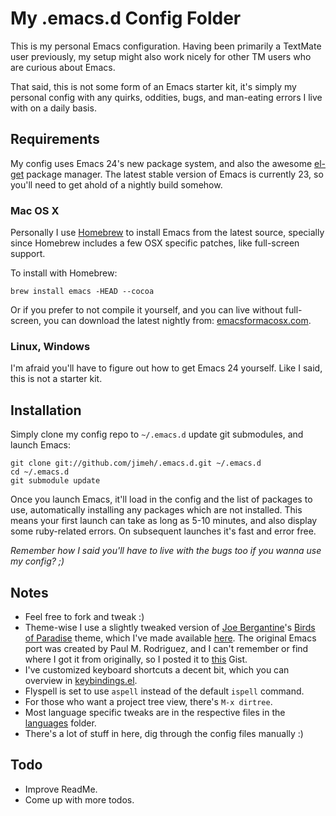 # My .emacs.d Config Folder #

This is my personal Emacs configuration. Having been primarily a TextMate user
previously, my setup might also work nicely for other TM users who are curious
about Emacs.

That said, this is not some form of an Emacs starter kit, it's simply my
personal config with any quirks, oddities, bugs, and man-eating errors I live
with on a daily basis.


## Requirements ##

My config uses Emacs 24's new package system, and also the awesome [el-get][]
package manager. The latest stable version of Emacs is currently 23, so you'll
need to get ahold of a nightly build somehow.

[el-get]: https://github.com/dimitri/el-get


### Mac OS X ###

Personally I use [Homebrew][] to install Emacs from the latest source,
specially since Homebrew includes a few OSX specific patches, like full-screen
support.

[homebrew]: http://mxcl.github.com/homebrew/

To install with Homebrew:

    brew install emacs -HEAD --cocoa

Or if you prefer to not compile it yourself, and you can live without
full-screen, you can download the latest nightly from:
[emacsformacosx.com][].

[emacsformacosx.com]: http://emacsformacosx.com/builds


### Linux, Windows ###

I'm afraid you'll have to figure out how to get Emacs 24 yourself. Like I
said, this is not a starter kit.


## Installation ##

Simply clone my config repo to `~/.emacs.d` update git submodules, and launch
Emacs:

    git clone git://github.com/jimeh/.emacs.d.git ~/.emacs.d
    cd ~/.emacs.d
    git submodule update

Once you launch Emacs, it'll load in the config and the list of packages to
use, automatically installing any packages which are not installed. This means
your first launch can take as long as 5-10 minutes, and also display some
ruby-related errors. On subsequent launches it's fast and error free.

*Remember how I said you'll have to live with the bugs too if you wanna use my
config? ;)*


## Notes ##

* Feel free to fork and tweak :)
* Theme-wise I use a slightly tweaked version of [Joe Bergantine][]'s [Birds of
  Paradise][] theme, which I've made available [here][my-theme]. The original
  Emacs port was created by Paul M. Rodriguez, and I can't remember or find
  where I got it from originally, so I posted it to [this][ori-theme] Gist.
* I've customized keyboard shortcuts a decent bit, which you can overview in
  [keybindings.el][].
* Flyspell is set to use `aspell` instead of the default `ispell` command.
* For those who want a project tree view, there's `M-x dirtree`.
* Most language specific tweaks are in the respective files in the
  [languages][] folder.
* There's a lot of stuff in here, dig through the config files manually :)

[Joe Bergantine]: http://joebergantine.com/
[Birds of Paradise]: http://joebergantine.com/werkstatt/birds-of-paradise
[my-theme]: https://github.com/jimeh/birds-of-paradise-plus-theme.el
[ori-theme]: https://gist.github.com/1130343
[keybindings.el]: https://github.com/jimeh/.emacs.d/blob/master/keybindings.el
[languages]: https://github.com/jimeh/.emacs.d/tree/master/languages


## Todo ##

* Improve ReadMe.
* Come up with more todos.
